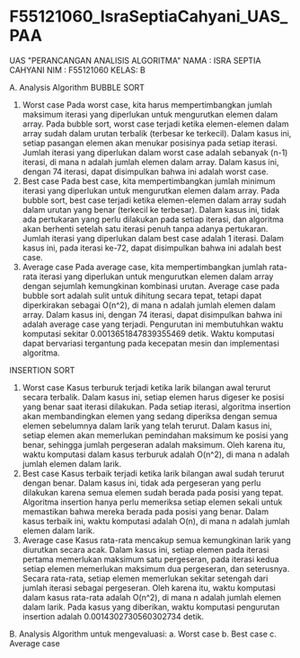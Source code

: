 # F55121060_IsraSeptiaCahyani_UAS_PAA

UAS "PERANCANGAN ANALISIS ALGORITMA"
NAMA : ISRA SEPTIA CAHYANI
NIM  : F55121060
KELAS: B

A. Analysis Algorithm
   BUBBLE SORT
   1. Worst case
      Pada worst case, kita harus mempertimbangkan jumlah maksimum iterasi yang diperlukan untuk mengurutkan elemen dalam array. Pada bubble sort, worst case terjadi ketika
      elemen-elemen dalam array sudah dalam urutan terbalik (terbesar ke terkecil). Dalam kasus ini, setiap pasangan elemen akan menukar posisinya pada setiap iterasi.
      Jumlah iterasi yang diperlukan dalam worst case adalah sebanyak (n-1) iterasi, di mana n adalah jumlah elemen dalam array. Dalam kasus ini, dengan 74 iterasi,
      dapat disimpulkan bahwa ini adalah worst case.
   3. Best case
      Pada best case, kita mempertimbangkan jumlah minimum iterasi yang diperlukan untuk mengurutkan elemen dalam array. Pada bubble sort, best case terjadi ketika
      elemen-elemen dalam array sudah dalam urutan yang benar (terkecil ke terbesar). Dalam kasus ini, tidak ada pertukaran yang perlu dilakukan pada setiap iterasi,
      dan algoritma akan berhenti setelah satu iterasi penuh tanpa adanya pertukaran. Jumlah iterasi yang diperlukan dalam best case adalah 1 iterasi. Dalam kasus ini,
      pada iterasi ke-72, dapat disimpulkan bahwa ini adalah best case.
   5. Average case
      Pada average case, kita mempertimbangkan jumlah rata-rata iterasi yang diperlukan untuk mengurutkan elemen dalam array dengan sejumlah kemungkinan kombinasi urutan.
      Average case pada bubble sort adalah sulit untuk dihitung secara tepat, tetapi dapat diperkirakan sebagai O(n^2), di mana n adalah jumlah elemen dalam array.
      Dalam kasus ini, dengan 74 iterasi, dapat disimpulkan bahwa ini adalah average case yang terjadi.
    Pengurutan ini membutuhkan waktu komputasi sekitar 0.0013651847839355469 detik. Waktu komputasi dapat bervariasi tergantung pada kecepatan mesin dan implementasi algoritma.

   INSERTION SORT
   1. Worst case
      Kasus terburuk terjadi ketika larik bilangan awal terurut secara terbalik. Dalam kasus ini, setiap elemen harus digeser ke posisi yang benar saat iterasi dilakukan.
      Pada setiap iterasi, algoritma insertion akan membandingkan elemen yang sedang diperiksa dengan semua elemen sebelumnya dalam larik yang telah terurut.
      Dalam kasus ini, setiap elemen akan memerlukan pemindahan maksimum ke posisi yang benar, sehingga jumlah pergeseran adalah maksimum. Oleh karena itu,
      waktu komputasi dalam kasus terburuk adalah O(n^2), di mana n adalah jumlah elemen dalam larik.
   3. Best case
      Kasus terbaik terjadi ketika larik bilangan awal sudah terurut dengan benar. Dalam kasus ini, tidak ada pergeseran yang perlu dilakukan karena semua elemen sudah
      berada pada posisi yang tepat. Algoritma insertion hanya perlu memeriksa setiap elemen sekali untuk memastikan bahwa mereka berada pada posisi yang benar.
      Dalam kasus terbaik ini, waktu komputasi adalah O(n), di mana n adalah jumlah elemen dalam larik.
   5. Average case
      Kasus rata-rata mencakup semua kemungkinan larik yang diurutkan secara acak. Dalam kasus ini, setiap elemen pada iterasi pertama memerlukan maksimum satu pergeseran,
      pada iterasi kedua setiap elemen memerlukan maksimum dua pergeseran, dan seterusnya. Secara rata-rata, setiap elemen memerlukan sekitar setengah dari jumlah iterasi
      sebagai pergeseran. Oleh karena itu, waktu komputasi dalam kasus rata-rata adalah O(n^2), di mana n adalah jumlah elemen dalam larik.
    Pada kasus yang diberikan, waktu komputasi pengurutan insertion adalah 0.0014302730560302734 detik.
      
B. Analysis Algorithm untuk mengevaluasi:
    a. Worst case
    b. Best case
    c. Average case
